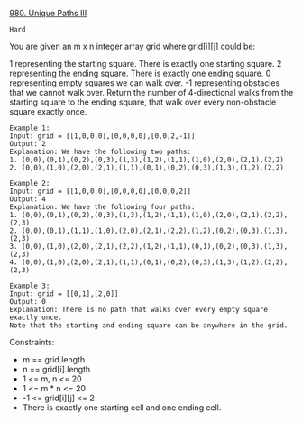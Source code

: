 [980. Unique Paths III](https://leetcode.com/problems/unique-paths-iii/description/)

`Hard`

You are given an m x n integer array grid where grid[i][j] could be:

1 representing the starting square. There is exactly one starting square.
2 representing the ending square. There is exactly one ending square.
0 representing empty squares we can walk over.
-1 representing obstacles that we cannot walk over.
Return the number of 4-directional walks from the starting square to the ending square, that walk over every non-obstacle square exactly once.

```
Example 1:
Input: grid = [[1,0,0,0],[0,0,0,0],[0,0,2,-1]]
Output: 2
Explanation: We have the following two paths: 
1. (0,0),(0,1),(0,2),(0,3),(1,3),(1,2),(1,1),(1,0),(2,0),(2,1),(2,2)
2. (0,0),(1,0),(2,0),(2,1),(1,1),(0,1),(0,2),(0,3),(1,3),(1,2),(2,2)

Example 2:
Input: grid = [[1,0,0,0],[0,0,0,0],[0,0,0,2]]
Output: 4
Explanation: We have the following four paths: 
1. (0,0),(0,1),(0,2),(0,3),(1,3),(1,2),(1,1),(1,0),(2,0),(2,1),(2,2),(2,3)
2. (0,0),(0,1),(1,1),(1,0),(2,0),(2,1),(2,2),(1,2),(0,2),(0,3),(1,3),(2,3)
3. (0,0),(1,0),(2,0),(2,1),(2,2),(1,2),(1,1),(0,1),(0,2),(0,3),(1,3),(2,3)
4. (0,0),(1,0),(2,0),(2,1),(1,1),(0,1),(0,2),(0,3),(1,3),(1,2),(2,2),(2,3)

Example 3:
Input: grid = [[0,1],[2,0]]
Output: 0
Explanation: There is no path that walks over every empty square exactly once.
Note that the starting and ending square can be anywhere in the grid.
```

Constraints:

- m == grid.length
- n == grid[i].length
- 1 <= m, n <= 20
- 1 <= m * n <= 20
- -1 <= grid[i][j] <= 2
- There is exactly one starting cell and one ending cell.
